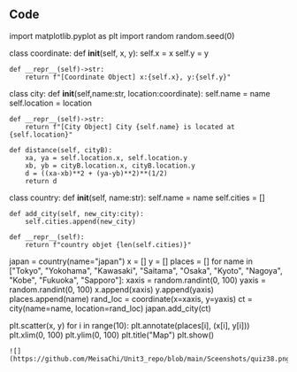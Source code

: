 ## Code
import matplotlib.pyplot as plt
import random
random.seed(0)

class coordinate:
    def __init__(self, x, y):
        self.x = x
        self.y = y

    def __repr__(self)->str:
        return f"[Coordinate Object] x:{self.x}, y:{self.y}"

class city:
    def __init__(self,name:str, location:coordinate):
        self.name = name
        self.location = location

    def __repr__(self)->str:
        return f"[City Object] City {self.name} is located at {self.location}"

    def distance(self, cityB):
        xa, ya = self.location.x, self.location.y
        xb, yb = cityB.location.x, cityB.location.y
        d = ((xa-xb)**2 + (ya-yb)**2)**(1/2)
        return d

class country:
    def __init__(self, name:str):
        self.name = name
        self.cities = []

    def add_city(self, new_city:city):
        self.cities.append(new_city)

    def __repr__(self):
        return f"country objet {len(self.cities)}"

japan = country(name="japan")
x = []
y = []
places = []
for name in ["Tokyo", "Yokohama", "Kawasaki", "Saitama", "Osaka", "Kyoto", "Nagoya", "Kobe", "Fukuoka", "Sapporo"]:
    xaxis = random.randint(0, 100)
    yaxis = random.randint(0, 100)
    x.append(xaxis)
    y.append(yaxis)
    places.append(name)
    rand_loc = coordinate(x=xaxis, y=yaxis)
    ct = city(name=name, location=rand_loc)
    japan.add_city(ct)

plt.scatter(x, y)
for i in range(10):
    plt.annotate(places[i], (x[i], y[i]))
plt.xlim(0, 100)
plt.ylim(0, 100)
plt.title("Map")
plt.show()
```
![](https://github.com/MeisaChi/Unit3_repo/blob/main/Sceenshots/quiz38.png)
